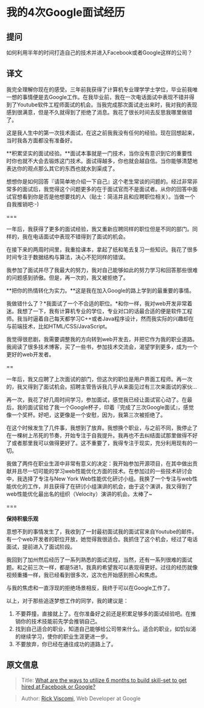 我的4次Google面试经历
=====

## 提问
如何利用半年的时间打造自己的技术并进入Facebook或者Google这样的公司？

## 译文
我完全理解你现在的感受。三年前我获得了计算机专业理学学士学位，毕业前我唯一想的事情便是去Google工作。在我毕业前，我在一次电话面试中表现不错并得到了Youtube软件工程师面试的机会。当我完成那次面试走出来时，我对我的表现感到很满意，但是不久就得到了拒绝了消息。我花了很长时间去反思我哪里做错了。

这是我人生中的第一次技术面试，在这之前我我没有任何的经验。现在回想起来，当时我各方面都没有准备好。

**积累坚实的面试经验。**面试本事就是一门技术，当你没有意识到它的重要性时你也就不大会去锻炼这门技术。面试得越多，你也就会越自信。当你能够清楚地表达你的观点那么其它的东西也就水到渠成了。

想想你是如何回答『请简单地介绍一下自己』这个老生常谈的问题的。经过非常非常多的面试后，我觉得这个问题更多的在于面试官而不是面试者。从你的回答中面试官想看到你是否是他想要找的人（贴士：简洁并且和应聘职位相关）。当做一个自我推销吧:-)

===

一年后，我获得了更多的面试经验，我又重新应聘同样的职位但是不同的部门。同样的，我在电话面试中表现不错得到了面试的机会。

在接下来的两周时间里，我重拾课本，拿起了纸和笔去复习一些知识。我花了很多时间专注于数据结构与算法，决心不犯同样的错误。

我参加了面试并尽了我最大的努力，我对自己能够如此的努力学习和回答那些很难的问题感到骄傲。但是，再一次的，我又被拒绝了。

**把你的热情转化为实力。**这是我在加入Google的路上学到的最重要的事情。

我做错什么了？*我面试了一个不合适的职位。*和你一样，我对web开发非常着迷。我想了一下，我有计算机专业的学位，专业对口的话最合适的便是软件工程师。我当时逼着自己每天都学习C++或者Java程序设计，然而我实际的兴趣却在与前端技术，比如HTML/CSS/JavaScript。

我觉得很悲剧，我需要调整我的方向转到web开发去，并把它作为我的职业道路。我阅读了很多技术博客，买了一些书，参加技术交流会，渴望学到更多，成为一个更好的web开发者。

==

一年后，我又应聘了上次面试的部门，但这次的职位是用户界面工程师。再一次的，我又得到了面试机会。招聘主管告诉我几乎从来面见过有三次来面试的家伙...

再一次，我花了好几周时间学习，参加面试，感觉我已经让面试官心动了。在最后，我的面试官给了我一个Google杯子，印着『完成了三次Google面试』，感觉像一个奖杯。好吧，这更像是一个安慰，因为，我第三次被拒绝了。

在这个时候发生了几件事，我想到了放弃。我想换个职业，与之前不同，我停止了在一棵树上吊死的节奏，开始专注于自我提升。我再也不去纠结面试那里做得不好了或者那里我可以做得更好了。这不重要了，我得专注于现实，充分利用现有的一切。

我做了两件在职业生涯中非常有意义的决定：我开始参加开源项目，在其中做出贡献并且尽一切可能的学习web性能优化方面的技术。在参加过的一些技术研讨会中，我选择了专注与New York Web性能优化研讨小组。我换了一个专注与web性能优化的工作，并且获得了在研讨小组演讲的机会，由于这个演讲，我又得到了web性能优化最出名的组织（Velocity）演讲的机会。太棒了~

===

**保持积极乐观**

意想不到的事情发生了，我收到了一封最初面试我的面试官来自Youtube的邮件。有一个web开发者的职位开放，她觉得我很适合。我抓住了这个机会，经过了电话面试，提前进入了面试阶段。

我回到了加州然后经历了一系列熟悉的面试流程，当然，还有一系列很难的面试题。和之前三次一样，都是5进1，我真的希望我可以表现得更好。过往的经历就像视频重播一样，我已经看到很多次，这次也开始感到担心和焦虑。

与我的焦虑和一直浮现的拒绝场景相反，我终于可以在Google工作了。

以上，对于那些追逐梦想工作的同学，我的建议是：

1. 不要莽撞，直接就上了。在你准备好之前还是积累足够多的面试经验吧。在推销你的技术技能前先学会推销自己。
2. 找到自己适合的职业，知道自己能够给公司带来什么。适合的职业，如饥似渴的继续学习，使你的职业生涯更进一步。
3. 不要放弃，你已经在通往成功的道路上了。

## 原文信息
> Title: [What are the ways to utilize 6 months to build skill-set to get hired at Facebook or Google?][1]

> Author: [Rick Viscomi][2], Web Developer at Google

[1]: http://www.quora.com/Career-Advice/What-are-the-ways-to-utilize-6-months-to-build-skill-set-to-get-hired-at-Facebook-or-Google/answer/Rick-Viscomi?srid=twt8&share=1
[2]: http://jrvis.com/


